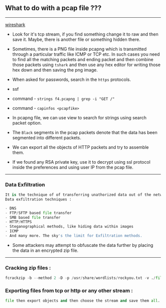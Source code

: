 ## What to do with a pcap file ???

---

[wireshark](https://book.hacktricks.xyz/generic-methodologies-and-resources/basic-forensic-methodology/pcap-inspection/wireshark-tricks)

- Look for it's tcp stream, if you find something change it to raw and then save it. Maybe, there is another file or something hidden there.

- Sometimes, there is a PNG file inside pcapng which is transmitted through a particular traffic like ICMP or TCP etc. In such cases you need to find all the matching packets and ending packet and then combine those packets using `tshark` and then use any hex editor for writing those hex down and then saving the png image.
- When asked for passwords, search in the `https` protocols.

- ssf
- command - `strings f4.pcapng | grep -i "GET /"`
- command - `capinfos <pcapfike>`

- In pcapng file, we can use view to search for strings using search packet option.
- The `Black` segments in the pcap packets denote that the data has been segmented into different packets.
- We can export all the objects of HTTP packets and try to assemble them.
- If we found any RSA private key, use it to decrypt using ssl protocol inside the preferences and using user IP from the pcap file.

---


### Data Exfiltration

```py
It is the technique of of transferring unathorized data out of the network.
Data exfiltration techniques : 

- DNS
- FTP/SFTP based file transfer
- SMB based file transfer
- HTTP/HTTPS 
- Steganographical methods, like hiding data within images
- ICMP
- And many more. The sky's the limit for Exfiltration methods.
```

- Some attackers may attempt to obfuscate the data further by placing the data in an encrypted zip file.

---

### Cracking zip files : 

```py
fcrackzip -b --method 2 -D -p /usr/share/wordlists/rockyou.txt -v ./file.zip
```

### Exporting files from tcp or http or any other stream : 

```py
file then export objects and then choose the stream and save them all.
```







